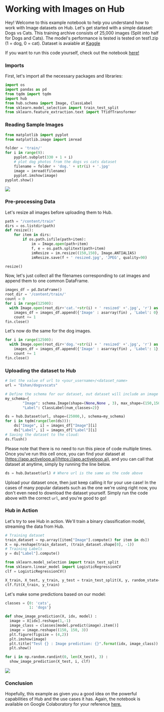 # Working with Images on Hub
Hey! Welcome to this example notebook to help you understand how to work with Image datasets on Hub. Let's get started with a simple dataset: Dogs vs Cats. This training archive consists of 25,000 images (Split into half for Dogs and Cats). The model's performance is tested is tested on test1.zip (1 = dog, 0 = cat). 
Dataset is avaiable at [Kaggle](https://www.kaggle.com/c/dogs-vs-cats/overview)

If you want to run this code yourself, check out the notebook [here!](https://colab.research.google.com/drive/1hG9sjdgnpqQhXWAFqApXXRx5tqm-UuYY?usp=sharing)

### Imports
First, let's import all the necessary packages and libraries:
```py
import os
import pandas as pd
from tqdm import tqdm
import hub
from hub.schema import Image, ClassLabel
from sklearn.model_selection import train_test_split
from sklearn.feature_extraction.text import TfidfTransformer
```

### Reading Sample Images
```py
from matplotlib import pyplot
from matplotlib.image import imread

folder = 'train/'
for i in range(9):
	pyplot.subplot(330 + 1 + i)
    # plot dog photos from the dogs vs cats dataset
	filename = folder + 'dog.' + str(i) + '.jpg'
	image = imread(filename)
	pyplot.imshow(image)
pyplot.show()
```
![](/img/working_with_images1.png)

### Pre-processing Data
Let's resize all images before uploading them to Hub.
```py
path = "/content/train"
dirs = os.listdir(path)
def resize():
    for item in dirs:
        if os.path.isfile(path+item):
            im = Image.open(path+item)
            f, e = os.path.splitext(path+item)
            imResize = im.resize((150,150), Image.ANTIALIAS)
            imResize.save(f + ' resized.jpg', 'JPEG', quality=90)

resize()
```

Now, let's just collect all the filenames corresponding to cat images and append them to one common DataFrame.
```py
images_df = pd.DataFrame()
root_dir = '/content/train/'
count = 0
for i in range(12500):
  with Image.open(root_dir+'cat.'+str(i) + ' resized' +'.jpg', 'r') as fin:
    images_df = images_df.append({'Image' : asarray(fin) , 'Label': 0}, ignore_index = True)
    count += 1
fin.close()
```
Let's now do the same for the dog images.
```py
for i in range(12500):
  with Image.open(root_dir+'dog.'+str(i) + ' resized' +'.jpg', 'r') as fin:
    images_df = images_df.append({'Image' : asarray(fin) , 'Label': 1}, ignore_index = True)
    count += 1
fin.close()
```


### Uploading the dataset to Hub
```py
# Set the value of url to <your_username>/<dataset_name>
url = "Eshan/dogsvscats"

# Define the schema for our dataset, out dataset will include an image with a corresponding label
my_schema={
        "Image": schema.Image(shape=(None,None , 3), max_shape=(150,150,3), dtype="uint8"),
        "Label": ClassLabel(num_classes=2)}

ds = hub.Dataset(url, shape=(25000,), schema=my_schema)
for i in tqdm(range(len(ds))):
    ds["Image", i] = images_df["Image"][i]
    ds["Label", i] = images_df["Label"][i]
# Saving the dataset to the cloud:
ds.flush()
```
Please note that there is no need to run this piece of code multiple times. Once you've run this cell once, you can find your dataset at [https://app.activeloop.ai](https://app.activeloop.ai), and you can call that dataset at anytime, simply by running the line below.
```py
ds = hub.Dataset(url) # Where url is the same as the code above
```
Upload your dataset once, then just keep calling it for your use case! In the cases of many popular datasets such as the one we're using right now, you don't even need to download the dataset yourself. Simply run the code above with the correct `url`, and you're good to go!

### Hub in Action
Let's try to see Hub in action. We'll train a binary classification model, streaming the data from Hub. 

```py
# Training dataset
train_dataset = np.array([item["Image"].compute() for item in ds])
X = np.reshape(train_dataset, (train_dataset.shape[0], -1))
# Training Labels
y = ds["Label"].compute() 
```
```py
from sklearn.model_selection import train_test_split
from sklearn.linear_model import LogisticRegressionCV
clf = LogisticRegressionCV()

X_train, X_test, y_train, y_test = train_test_split(X, y, random_state=1, test_size=0.2, shuffle=True)
clf.fit(X_train, y_train)
```
Let's make some predictions based on our model:
```py
classes = {0: 'cats',
           1: 'dogs'}

def show_image_prediction(X, idx, model) :
  image = X[idx].reshape(1,-1)
  image_class = classes[model.predict(image).item()]
  image = image.reshape((150, 150, 3))
  plt.figure(figsize = (4,2))
  plt.imshow(image)
  plt.title("Test {} : Image prediction: {}".format(idx, image_class))
  plt.show()

for i in np.random.randint(0, len(X_test), 3) :
  show_image_prediction(X_test, i, clf)
```

![](/img/working_with_images2.png)

### Conclusion
Hopefully, this example as given you a good idea on the powerful capabilities of Hub and the use cases it has. Again, the notebook is available on Google Colaboratory for your reference [here.](https://colab.research.google.com/drive/1hG9sjdgnpqQhXWAFqApXXRx5tqm-UuYY?usp=sharing)